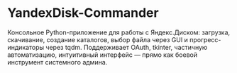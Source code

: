 # YandexDisk-Commander
Консольное Python-приложение для работы с Яндекс.Диском: загрузка, скачивание, создание каталогов, выбор файла через GUI и прогресс-индикаторы через tqdm. Поддерживает OAuth, tkinter, частичную автоматизацию, интуитивный интерфейс — прямо как боевой инструмент системного админа.
